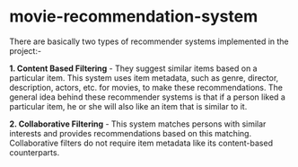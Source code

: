 # movie-recommendation-system

There are basically two types of recommender systems implemented in the project:-

**1. Content Based Filtering** - They suggest similar items based on a particular item. This system uses item metadata, such as genre, director, description, actors, etc. for movies, to make these recommendations. The general idea behind these recommender systems is that if a person liked a particular item, he or she will also like an item that is similar to it.

**2. Collaborative Filtering** - This system matches persons with similar interests and provides recommendations based on this matching. Collaborative filters do not require item metadata like its content-based counterparts.
